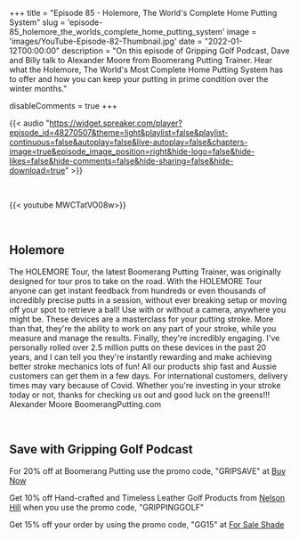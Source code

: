 +++
title = "Episode 85 - Holemore, The World's Complete Home Putting System"
slug = 'episode-85_holemore_the_worlds_complete_home_putting_system'
image = 'images/YouTube-Episode-82-Thumbnail.jpg'
date = "2022-01-12T00:00:00"
description = "On this episode of Gripping Golf Podcast, Dave and Billy talk to Alexander Moore from Boomerang Putting Trainer. Hear what the Holemore, The World's Most Complete Home Putting System has to offer and how you can keep your putting in prime condition over the winter months."

disableComments = true
+++

{{< audio "https://widget.spreaker.com/player?episode_id=48270507&theme=light&playlist=false&playlist-continuous=false&autoplay=false&live-autoplay=false&chapters-image=true&episode_image_position=right&hide-logo=false&hide-likes=false&hide-comments=false&hide-sharing=false&hide-download=true" >}}

</br>

{{< youtube MWCTatVO08w>}}

</br>


## Holemore

The HOLEMORE Tour, the latest Boomerang Putting Trainer, was originally designed for tour pros to take on the road. With the HOLEMORE Tour anyone can get instant feedback from hundreds or even thousands of incredibly precise putts in a session, without ever breaking setup or moving off your spot to retrieve a ball! Use with or without a camera, anywhere you might be. These devices are a masterclass for your putting stroke. More than that, they're the ability to work on any part of your stroke, while you measure and manage the results. Finally, they're incredibly engaging. I've personally rolled over 2.5 million putts on these devices in the past 20 years, and I can tell you they're instantly rewarding and make achieving better stroke mechanics lots of fun! All our products ship fast and Aussie customers can get them in a few days. For international customers, delivery times may vary because of Covid. Whether you're investing in your stroke today or not, thanks for checking us out and good luck on the greens!!! Alexander Moore BoomerangPutting.com

</br>

## Save with Gripping Golf Podcast

For 20% off at Boomerang Putting use the promo code, "GRIPSAVE" at [Buy Now](https://www.boomerangputting.com/)

Get 10% off Hand-crafted and Timeless Leather Golf Products from [Nelson Hill](https://www.nelsonhill.co/) when you use the promo code, "GRIPPINGGOLF"

Get 15% off your order by using the promo code, "GG15" at [For Sale Shade](https://forsaleshade.com/)
